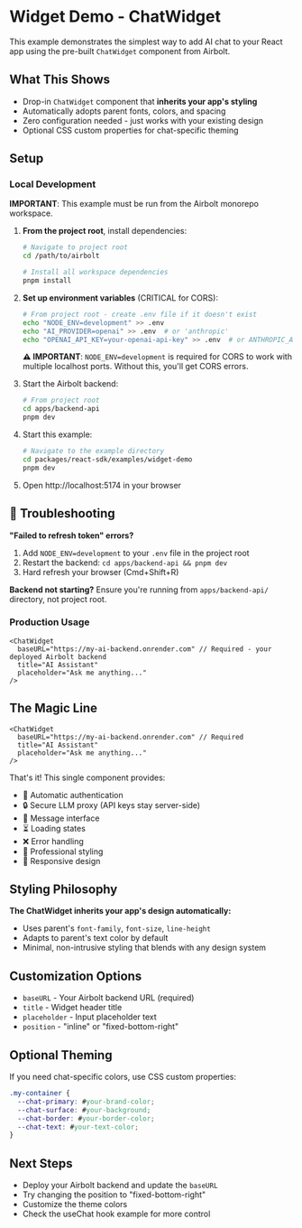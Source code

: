 # Widget Demo - ChatWidget

This example demonstrates the simplest way to add AI chat to your React app using the pre-built `ChatWidget` component from Airbolt.

## What This Shows

- Drop-in `ChatWidget` component that **inherits your app's styling**
- Automatically adopts parent fonts, colors, and spacing
- Zero configuration needed - just works with your existing design
- Optional CSS custom properties for chat-specific theming

## Setup

### Local Development

**IMPORTANT**: This example must be run from the Airbolt monorepo workspace.

1. **From the project root**, install dependencies:

   ```bash
   # Navigate to project root
   cd /path/to/airbolt

   # Install all workspace dependencies
   pnpm install
   ```

2. **Set up environment variables** (CRITICAL for CORS):

   ```bash
   # From project root - create .env file if it doesn't exist
   echo "NODE_ENV=development" >> .env
   echo "AI_PROVIDER=openai" >> .env  # or 'anthropic'
   echo "OPENAI_API_KEY=your-openai-api-key" >> .env  # or ANTHROPIC_API_KEY for Anthropic
   ```

   **⚠️ IMPORTANT**: `NODE_ENV=development` is required for CORS to work with multiple localhost ports. Without this, you'll get CORS errors.

3. Start the Airbolt backend:

   ```bash
   # From project root
   cd apps/backend-api
   pnpm dev
   ```

4. Start this example:

   ```bash
   # Navigate to the example directory
   cd packages/react-sdk/examples/widget-demo
   pnpm dev
   ```

5. Open http://localhost:5174 in your browser

## 🚨 Troubleshooting

**"Failed to refresh token" errors?**

1. Add `NODE_ENV=development` to your `.env` file in the project root
2. Restart the backend: `cd apps/backend-api && pnpm dev`
3. Hard refresh your browser (Cmd+Shift+R)

**Backend not starting?** Ensure you're running from `apps/backend-api/` directory, not project root.

### Production Usage

```tsx
<ChatWidget
  baseURL="https://my-ai-backend.onrender.com" // Required - your deployed Airbolt backend
  title="AI Assistant"
  placeholder="Ask me anything..."
/>
```

## The Magic Line

```tsx
<ChatWidget
  baseURL="https://my-ai-backend.onrender.com" // Required
  title="AI Assistant"
  placeholder="Ask me anything..."
/>
```

That's it! This single component provides:

- 🔐 Automatic authentication
- 🔒 Secure LLM proxy (API keys stay server-side)
- 💬 Message interface
- ⏳ Loading states
- ❌ Error handling
- 🎨 Professional styling
- 📱 Responsive design

## Styling Philosophy

**The ChatWidget inherits your app's design automatically:**

- Uses parent's `font-family`, `font-size`, `line-height`
- Adapts to parent's text color by default
- Minimal, non-intrusive styling that blends with any design system

## Customization Options

- `baseURL` - Your Airbolt backend URL (required)
- `title` - Widget header title
- `placeholder` - Input placeholder text
- `position` - "inline" or "fixed-bottom-right"

## Optional Theming

If you need chat-specific colors, use CSS custom properties:

```css
.my-container {
  --chat-primary: #your-brand-color;
  --chat-surface: #your-background;
  --chat-border: #your-border-color;
  --chat-text: #your-text-color;
}
```

## Next Steps

- Deploy your Airbolt backend and update the `baseURL`
- Try changing the position to "fixed-bottom-right"
- Customize the theme colors
- Check the useChat hook example for more control
